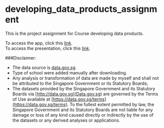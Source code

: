 # developing_data_products_assignment
This is the project assignment for Course developing data products.  


To access the app, click this [link](https://jialin.shinyapps.io/assignment/).  
To access the presentation, click this [link](http://rpubs.com/Jialin/developing_data_products_presentation).

###Disclaimer:
- The data source is [data.gov.sg](https://data.gov.sg/dataset/graduate-employment-survey-ntu-nus-sit-smu-sutd).
- Type of school were added manually after downloading. 
-  Any analysis or transformation of data are made by myself and shall not be attributed to the Singapore Government or its Statutory Boards; 
- The datasets provided by the Singapore Government and its Statutory Boards via [http://data.gov.sg](Data.gov.sg) are governed by the Terms of Use available at [https://data.gov.sg/terms](https://data.gov.sg/terms). To the fullest extent permitted by law, the Singapore Government and its Statutory Boards are not liable for any damage or loss of any kind caused directly or indirectly by the use of the datasets or any derived analyses or applications.
